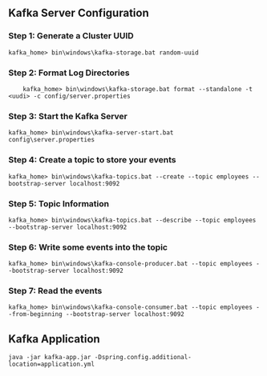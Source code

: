 ## Kafka Server Configuration
### Step 1: Generate a Cluster UUID
    kafka_home> bin\windows\kafka-storage.bat random-uuid
### Step 2: Format Log Directories
        kafka_home> bin\windows\kafka-storage.bat format --standalone -t <uudi> -c config/server.properties
### Step 3: Start the Kafka Server
    kafka_home> bin\windows\kafka-server-start.bat config\server.properties
### Step 4: Create a topic to store your events
    kafka_home> bin\windows\kafka-topics.bat --create --topic employees --bootstrap-server localhost:9092
### Step 5: Topic Information
    kafka_home> bin\windows\kafka-topics.bat --describe --topic employees --bootstrap-server localhost:9092
### Step 6: Write some events into the topic
    kafka_home> bin\windows\kafka-console-producer.bat --topic employees --bootstrap-server localhost:9092
### Step 7: Read the events
    kafka_home> bin\windows\kafka-console-consumer.bat --topic employees --from-beginning --bootstrap-server localhost:9092

## Kafka Application
    java -jar kafka-app.jar -Dspring.config.additional-location=application.yml